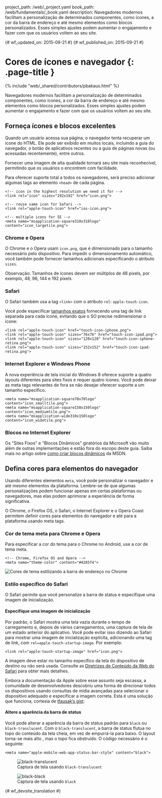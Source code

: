 project_path: /web/_project.yaml
book_path: /web/fundamentals/_book.yaml
description: Navegadores modernos facilitam a personalização de determinados componentes, como ícones, a cor da barra de endereço e até mesmo elementos como blocos personalizados. Esses simples ajustes podem aumentar o engajamento e fazer com que os usuários voltem ao seu site.


{# wf_updated_on: 2015-09-21 #}
{# wf_published_on: 2015-09-21 #}

# Cores de ícones e navegador {: .page-title }

{% include "web/_shared/contributors/pbakaus.html" %}

Navegadores modernos facilitam a personalização de determinados componentes, como ícones, a cor da barra de endereço e até mesmo elementos como blocos personalizados. Esses simples ajustes podem aumentar o engajamento e fazer com que os usuários voltem ao seu site.


## Forneça ícones e blocos excelentes 

Quando um usuário acessa sua página, o navegador tenta recuperar um ícone do HTML. Ele pode ser exibido em muitos locais, incluindo a guia do navegador, o botão de aplicativos recentes ou a guia de páginas novas (ou acessadas recentemente), entre outros.

Fornecer uma imagem de alta qualidade tornará seu site mais reconhecível, permitindo
que os usuários o encontrem com facilidade. 

Para oferecer suporte total a todos os navegadores, será preciso adicionar algumas tags ao elemento `<head>`
de cada página.


    <!-- icon in the highest resolution we need it for -->
    <link rel="icon" sizes="192x192" href="icon.png">
    
    <!-- reuse same icon for Safari -->
    <link rel="apple-touch-icon" href="ios-icon.png">
    
    <!-- multiple icons for IE -->
    <meta name="msapplication-square310x310logo" content="icon_largetile.png">
    

### Chrome e Opera

O Chrome e o Opera usam `icon.png`, que é dimensionado para o tamanho necessário pelo 
dispositivo. Para impedir o dimensionamento automático, você também pode fornecer tamanhos 
adicionais especificando o atributo `sizes`.


Observação: Tamanhos de ícones devem ser múltiplos de 48 pixels, por exemplo, 48, 96, 144 e 192 pixels

### Safari

O Safari também usa a tag `<link>` com o atributo `rel`: `apple-touch-icon`.

Você pode especificar [tamanhos exatos](https://developer.apple.com/library/ios/documentation/UserExperience/Conceptual/MobileHIG/IconMatrix.html#//apple_ref/doc/uid/TP40006556-CH27)
fornecendo uma tag de link separada para cada ícone, evitando que o SO 
precise redimensionar o ícone:


    <link rel="apple-touch-icon" href="touch-icon-iphone.png">
    <link rel="apple-touch-icon" sizes="76x76" href="touch-icon-ipad.png">
    <link rel="apple-touch-icon" sizes="120x120" href="touch-icon-iphone-retina.png">
    <link rel="apple-touch-icon" sizes="152x152" href="touch-icon-ipad-retina.png">
    

### Internet Explorer e Windows Phone

A nova experiência de tela inicial do Windows 8 oferece suporte a quatro layouts diferentes para 
sites fixos e requer quatro ícones. Você pode deixar as meta 
tags relevantes de fora se não desejar oferecer suporte a um tamanho específico.


    <meta name="msapplication-square70x70logo" content="icon_smalltile.png">
    <meta name="msapplication-square150x150logo" content="icon_mediumtile.png">
    <meta name="msapplication-wide310x150logo" content="icon_widetile.png">
    

### Blocos no Internet Explorer

Os "Sites Fixos" e "Blocos Dinâmicos" giratórios da Microsoft vão muito além de outras
implementações e estão fora do escopo deste guia. Saiba mais
no artigo sobre
[como criar blocos dinâmicos](//msdn.microsoft.com/en-us/library/ie/dn455115(v=vs.85).aspx) da MSDN.


## Defina cores para elementos do navegador

Usando diferentes elementos `meta`, você pode personalizar o navegador e 
até mesmo elementos da plataforma. Lembre-se de que algumas personalizações podem funcionar apenas em certas
plataformas ou navegadores, mas elas podem aprimorar a experiência de forma significativa. 

O Chrome, o Firefox OS, o Safari, o Internet Explorer e o Opera Coast permitem definir 
cores para elementos do navegador e até para a plataforma usando meta tags.

### Cor de tema meta para Chrome e Opera

Para especificar a cor do tema para o Chrome no Android, use a cor de tema meta.

    <!-- Chrome, Firefox OS and Opera -->
    <meta name="theme-color" content="#4285f4">
    

<img src="imgs/theme-color.png" alt="Cores de tema estilizando a barra de endereço no Chrome">

### Estilo específico do Safari

O Safari permite que você personalize a barra de status e especifique uma imagem de inicialização.

#### Especifique uma imagem de inicialização

Por padrão, o Safari mostra uma tela vazia durante o tempo de carregamento e, depois de vários
carregamentos, uma captura de tela de um estado anterior do aplicativo. Você pode evitar isso
dizendo ao Safari para mostrar uma imagem de inicialização explícita, adicionando uma tag de link, com
`rel=apple-touch-startup-image`. Por exemplo:


    <link rel="apple-touch-startup-image" href="icon.png">
    

A imagem deve estar no tamanho específico da tela do dispositivo de destino ou
não será usada. Consulte as
[Diretrizes de Conteúdo da Web do Safari](//developer.apple.com/library/ios/documentation/AppleApplications/Reference/SafariWebContent/ConfiguringWebApplications/ConfiguringWebApplications.html)
para obter mais detalhes.

Embora a documentação da Apple sobre esse assunto seja escassa, a comunidade de desenvolvedores
descobriu uma forma de direcionar todos os dispositivos usando consultas de mídia avançadas para
selecionar o dispositivo adequado e especificar a imagem correta. Esta é uma
solução que funciona, cortesia de [tfausak’s gist](//gist.github.com/tfausak/2222823):

#### Altere a aparência da barra de status

Você pode alterar a aparência da barra de status padrão para `black` ou
`black-translucent`. Com o `black-translucent`, a barra de status flutua no topo
do conteúdo da tela cheia, em vez de empurrá-la para baixo. O layout torna-se mais alto
, mas o topo fica obstruído.  O código necessário é o seguinte:


    <meta name="apple-mobile-web-app-status-bar-style" content="black">
    
<div class="attempt-left">
  <figure>
    <img src="imgs/status-bar-translucent.png" srcset="imgs/status-bar-translucent.png 1x, imgs/status-bar-translucent-2x.png 2x" alt="black-translucent">
    <figcaption>Captura de tela usando  <code>black-translucent</code></figcaption>
  </figure>
</div>
<div class="attempt-right">
  <figure>
    <img src="imgs/status-bar-black.png" srcset="imgs/status-bar-black.png 1x, imgs/status-bar-black-2x.png 2x" alt="black-black">
    <figcaption>Captura de tela usando  <code>black</code></figcaption>
  </figure>
</div>

<div style="clear:both;"></div>




{# wf_devsite_translation #}
